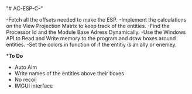 "# AC-ESP-C-" 

-Fetch all the offsets needed to make the ESP.
-Implement the calculations on the View Projection Matrix to keep track of the entities.
-Find the Processor Id and the Module Base Adress Dynamically. 
-Use the Windows API to Read and Write memory to the program and draw boxes around entities.
-Set the colors in function of if the entitiy is an ally or enemey.

*****To Do****
- Auto Aim
- Write names of the entities above their boxes
- No recoil
- IMGUI interface

